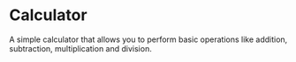 # Calculator
A simple calculator that allows you to perform basic operations like addition, subtraction, multiplication and division.
